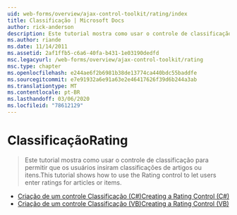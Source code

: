 ```yaml
---
uid: web-forms/overview/ajax-control-toolkit/rating/index
title: Classificação | Microsoft Docs
author: rick-anderson
description: Este tutorial mostra como usar o controle de classificação para permitir que os usuários insiram classificações de artigos ou itens.
ms.author: riande
ms.date: 11/14/2011
ms.assetid: 2af1ffb5-c6a6-40fa-b431-1e03190dedfd
msc.legacyurl: /web-forms/overview/ajax-control-toolkit/rating
msc.type: chapter
ms.openlocfilehash: e244ae6f2b6981b38de13774ca440bdc55baddfe
ms.sourcegitcommit: e7e91932a6e91a63e2e46417626f39d6b244a3ab
ms.translationtype: MT
ms.contentlocale: pt-BR
ms.lasthandoff: 03/06/2020
ms.locfileid: "78612129"
---
```

# <a name="rating"></a><span data-ttu-id="82d6a-103">Classificação</span><span class="sxs-lookup"><span data-stu-id="82d6a-103">Rating</span></span>

> <span data-ttu-id="82d6a-104">Este tutorial mostra como usar o controle de classificação para permitir que os usuários insiram classificações de artigos ou itens.</span><span class="sxs-lookup"><span data-stu-id="82d6a-104">This tutorial shows how to use the Rating control to let users enter ratings for articles or items.</span></span>

- [<span data-ttu-id="82d6a-105">Criação de um controle Classificação (C#)</span><span class="sxs-lookup"><span data-stu-id="82d6a-105">Creating a Rating Control (C#)</span></span>](creating-a-rating-control-cs.md)
- [<span data-ttu-id="82d6a-106">Criação de um controle Classificação (VB)</span><span class="sxs-lookup"><span data-stu-id="82d6a-106">Creating a Rating Control (VB)</span></span>](creating-a-rating-control-vb.md)
